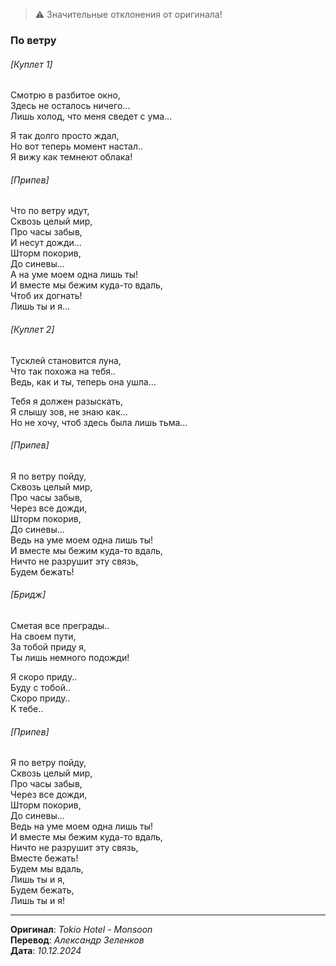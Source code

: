 > ⚠️ Значительные отклонения от оригинала!

### По ветру

###### [Куплет 1]

Смотрю в разбитое окно, \
Здесь не осталось ничего... \
Лишь холод, что меня сведет с ума...

Я так долго просто ждал, \
Но вот теперь момент настал.. \
Я вижу как темнеют облака!

###### [Припев]

Что по ветру идут, \
Сквозь целый мир, \
Про часы забыв, \
И несут дожди... \
Шторм покорив, \
До синевы... \
А на уме моем одна лишь ты! \
И вместе мы бежим куда-то вдаль, \
Чтоб их догнать! \
Лишь ты и я...

###### [Куплет 2]

Тусклей становится луна, \
Что так похожа на тебя.. \
Ведь, как и ты, теперь она ушла...

Тебя я должен разыскать, \
Я слышу зов, не знаю как... \
Но не хочу, чтоб здесь была лишь тьма...

###### [Припев]

Я по ветру пойду, \
Сквозь целый мир, \
Про часы забыв, \
Через все дожди, \
Шторм покорив, \
До синевы... \
Ведь на уме моем одна лишь ты! \
И вместе мы бежим куда-то вдаль, \
Ничто не разрушит эту связь, \
Будем бежать!

###### [Бридж]

Сметая все преграды.. \
На своем пути, \
За тобой приду я, \
Ты лишь немного подожди!

Я скоро приду.. \
Буду с тобой.. \
Скоро приду.. \
К тебе..

###### [Припев]

Я по ветру пойду, \
Сквозь целый мир, \
Про часы забыв, \
Через все дожди, \
Шторм покорив, \
До синевы... \
Ведь на уме моем одна лишь ты! \
И вместе мы бежим куда-то вдаль, \
Ничто не разрушит эту связь, \
Вместе бежать! \
Будем мы вдаль, \
Лишь ты и я, \
Будем бежать, \
Лишь ты и я!

---

**Оригинал**: _Tokio Hotel - Monsoon_ \
**Перевод**: _Александр Зеленков_ \
**Дата**: _10.12.2024_
